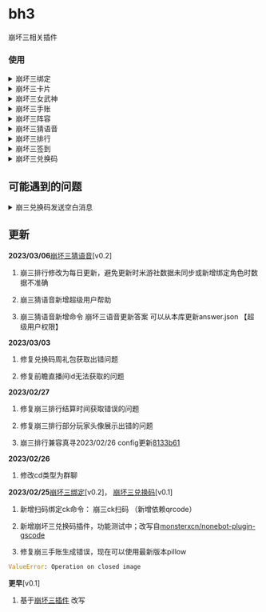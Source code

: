 <!--
 * @Author: MobiusT
 * @Date: 2023-02-25 19:14:10
 * @LastEditors: MobiusT
 * @LastEditTime: 2023-03-06 20:53:15
-->
# bh3

崩坏三相关插件

### 使用

<details>
<summary>崩坏三绑定</summary>
崩坏三绑定[uid][服务器]<br>
崩坏三服务器列表<br>
崩坏三ck[cookie]     # 该绑定请私聊<br>
崩坏三ck同步         # 该命令要求先绑定原神cookie，通过绑定的原神cookie绑定崩三ck   <br>
崩坏三ck扫码         # 使用米游社扫码绑定崩三ck（不可用扫码器）<br>
</details>
<details>
<summary>崩坏三卡片</summary>
崩坏三卡片                #已绑定uid时使用<br>
崩坏三卡片[uid][服务器]    #初次使用命令/查询别的玩家的卡片<br>
崩坏三卡片[uid]           #查询已经绑定过uid的玩家的卡片<br>
崩坏三卡片[@]             #查询at的玩家绑定的角色卡片<br>
崩坏三卡片米游社/mys/MYS[米游社id] #查询该米游社id的角色卡片<br>
</details>
<details>
<summary>崩坏三女武神</summary>
崩坏三女武神                #已绑定uid时使用<br>
崩坏三女武神[uid][服务器]    #初次使用命令/查询别的玩家的女武神<br>
崩坏三女武神[uid]           #查询已经绑定过uid的玩家的女武神<br>
崩坏三女武神[@]             #查询at的玩家绑定的角色女武神<br>
崩坏三女武神米游社/mys/MYS[米游社id] #查询该米游社id的角色女武神<br>
</details>
<details>
<summary>崩坏三手账</summary>
崩坏三手账<br>
<br>
***该功能需要绑定cookie<br>
</details>
<details>
<summary>崩坏三阵容</summary>
崩坏三XXX阵容                #已绑定uid时使用<br>
崩坏三XXX阵容[uid][服务器]    #初次使用命令/查询别的玩家的女武神<br>
崩坏三XXX阵容[uid]           #查询已经绑定过uid的玩家的女武神<br>
崩坏三XXX阵容[@]             #查询at的玩家绑定的角色女武神<br>
崩坏三XXX阵容米游社/mys/MYS[米游社id] #查询该米游社id的角色女武神<br>
</details>
<details>
<summary>崩坏三猜语音</summary>
崩坏三猜语音：正常舰桥、战斗等语音<br>
崩坏三猜语音2/困难：简短的语气或拟声词<br>
崩坏三猜语音答案<br>
崩坏三语音[name]：随机发送指定女武神一段语音<br>
崩坏三语音列表[name]：查看指定女武神所有语音<br>
崩坏三语音[name][id]：发送指定女武神的指定语音<br>
崩坏三语音新增答案[标准答案]:[别称]  #将新的别称映射到标准答案中<br>
崩坏三语音更新答案    #更新答案模板<br>
更新崩坏三语音列表    #更新语音<br>

<br>
***该功能需要额外语音素材，请超级用户按需根据bh3/guess_voice/readme.md获取免费素材<br>
</details>
<details>
<summary>崩坏三排行</summary>
崩坏三战场排行<br>
崩坏三深渊排行[全部/all] [服务器] [@] #可选参数：[全部/all]全部排行  [服务器]对应服务器的排行  [@]at的人绑定的角色所在服务器<br>
崩坏三战场排行更新<br>
崩坏三深渊排行更新<br>
</details>
<details>
<summary>崩坏三签到</summary>
崩坏三签到       #签到并开启自动签到<br>
崩坏三签到关闭   #关闭自动签到<br>
<br>
***该功能需要绑定cookie<br>
</details>
<details>
<summary>崩坏三兑换码</summary>
[崩坏三]兑换码<br>
</details>

## 可能遇到的问题

<details>
<summary>崩三兑换码发送空白消息</summary>

插件依赖 [@Mrs4s/go-cqhttp](https://github.com/Mrs4s/go-cqhttp) 的合并转发接口，如需启用私聊响应请务必安装 [v1.0.0-rc2](https://github.com/Mrs4s/go-cqhttp/releases/tag/v1.0.0-rc2) 以上版本的 go-cqhttp。

</details>

## 更新

**2023/03/06**[崩坏三猜语音](https://github.com/MobiusT/zhenxun_extensive_plugin_mobius/tree/main/bh3/guess_voice)[v0.2]

1. 崩三排行修改为每日更新，避免更新时米游社数据未同步或新增绑定角色时数据不准确

2. 崩三猜语音新增超级用户帮助

3. 崩三猜语音新增命令 崩坏三语音更新答案 可以从本库更新answer.json 【超级用户权限】

**2023/03/03**

1. 修复兑换码周礼包获取出错问题

2. 修复前瞻直播间id无法获取的问题

**2023/02/27**

1. 修复崩三排行结算时间获取错误的问题

2. 修复崩三排行部分玩家头像展示出错的问题

3. 崩三排行兼容真寻2023/02/26 config更新[8133b61](https://github.com/HibiKier/zhenxun_bot/commit/8133b61ebd28459a5a33bd53e998eb636c3725b4)

**2023/02/26**

1. 修改cd类型为群聊

**2023/02/25**[崩坏三绑定](https://github.com/MobiusT/zhenxun_extensive_plugin_mobius/tree/main/bh3/bind_bh3)[v0.2]， [崩坏三兑换码](https://github.com/MobiusT/zhenxun_extensive_plugin_mobius/tree/main/bh3/code_bh3)[v0.1]

1. 新增扫码绑定ck命令： 崩三ck扫码 （新增依赖qrcode）

2. 新增崩坏三兑换码插件，功能测试中；改写自[monsterxcn/nonebot-plugin-gscode](https://github.com/monsterxcn/nonebot-plugin-gscode/tree/main/nonebot_plugin_gscode)

3. 修复崩三手账生成错误，现在可以使用最新版本pillow
```python
ValueError: Operation on closed image
```

**更早**[v0.1]

1. 基于[崩坏三插件](https://github.com/chingkingm/honkai_mys) 改写

